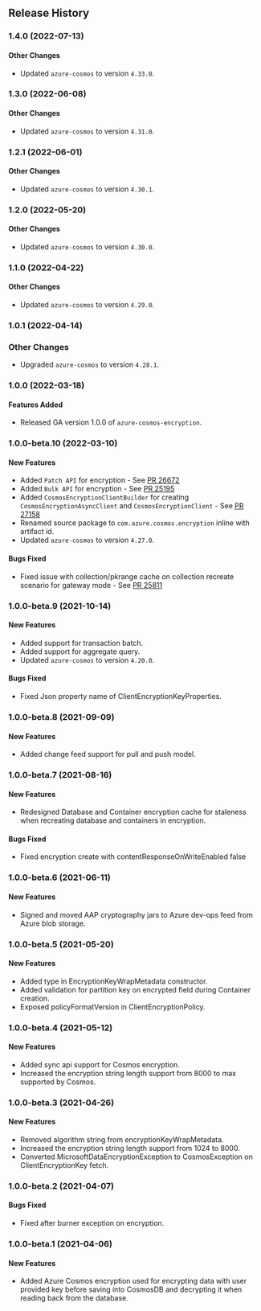 ## Release History

### 1.4.0 (2022-07-13)

#### Other Changes
* Updated `azure-cosmos` to version `4.33.0`.

### 1.3.0 (2022-06-08)
#### Other Changes
* Updated `azure-cosmos` to version `4.31.0`.

### 1.2.1 (2022-06-01)
#### Other Changes
* Updated `azure-cosmos` to version `4.30.1`.

### 1.2.0 (2022-05-20)
#### Other Changes
* Updated `azure-cosmos` to version `4.30.0`.

### 1.1.0 (2022-04-22)
#### Other Changes
* Updated `azure-cosmos` to version `4.29.0`.

### 1.0.1 (2022-04-14)
### Other Changes
* Upgraded `azure-cosmos` to version `4.28.1`.

### 1.0.0 (2022-03-18)
#### Features Added
* Released GA version 1.0.0 of `azure-cosmos-encryption`.

### 1.0.0-beta.10 (2022-03-10)
#### New Features
* Added `Patch API` for encryption - See [PR 26672](https://github.com/Azure/azure-sdk-for-java/pull/26672)
* Added `Bulk API` for encryption - See [PR 25195](https://github.com/Azure/azure-sdk-for-java/pull/25195)
* Added `CosmosEncryptionClientBuilder` for creating `CosmosEncryptionAsyncClient` and `CosmosEncryptionClient` - See [PR 27158](https://github.com/Azure/azure-sdk-for-java/pull/27158)
* Renamed source package to `com.azure.cosmos.encryption` inline with artifact id.
* Updated `azure-cosmos` to version `4.27.0`.

#### Bugs Fixed
* Fixed issue with collection/pkrange cache on collection recreate scenario for gateway mode - See [PR 25811](https://github.com/Azure/azure-sdk-for-java/pull/25811)

### 1.0.0-beta.9 (2021-10-14)
#### New Features
* Added support for transaction batch.
* Added support for aggregate query.
* Updated `azure-cosmos` to version `4.20.0`.

#### Bugs Fixed
* Fixed Json property name of ClientEncryptionKeyProperties.

### 1.0.0-beta.8 (2021-09-09)
#### New Features
* Added change feed support for pull and push model.

### 1.0.0-beta.7 (2021-08-16)
#### New Features
* Redesigned Database and Container encryption cache for staleness when recreating database and containers in encryption.

#### Bugs Fixed
* Fixed encryption create with contentResponseOnWriteEnabled false

### 1.0.0-beta.6 (2021-06-11)
#### New Features
* Signed and moved AAP cryptography jars to Azure dev-ops feed from Azure blob storage.

### 1.0.0-beta.5 (2021-05-20)
#### New Features
* Added type in EncryptionKeyWrapMetadata constructor.
* Added validation for partition key on encrypted field during Container creation.
* Exposed policyFormatVersion in ClientEncryptionPolicy.

### 1.0.0-beta.4 (2021-05-12)
#### New Features
* Added sync api support for Cosmos encryption.
* Increased the encryption string length support from 8000 to max supported by Cosmos.

### 1.0.0-beta.3 (2021-04-26)
#### New Features
* Removed algorithm string from encryptionKeyWrapMetadata.
* Increased the encryption string length support from 1024 to 8000.
* Converted MicrosoftDataEncryptionException to CosmosException on ClientEncryptionKey fetch.

### 1.0.0-beta.2 (2021-04-07)
#### Bugs Fixed
* Fixed after burner exception on encryption.

### 1.0.0-beta.1 (2021-04-06)
#### New Features
* Added Azure Cosmos encryption used for encrypting data with user provided key before saving into CosmosDB and decrypting it when reading back from the database.

